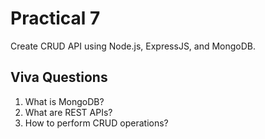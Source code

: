 # Practical 7
Create CRUD API using Node.js, ExpressJS, and MongoDB.

## Viva Questions
1. What is MongoDB?
2. What are REST APIs?
3. How to perform CRUD operations?